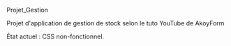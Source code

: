 Projet_Gestion

Projet d'application de gestion de stock selon le tuto YouTube de AkoyForm

État actuel : CSS non-fonctionnel.

